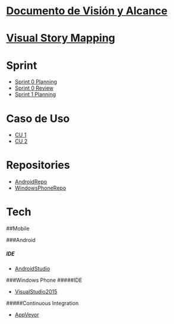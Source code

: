 # [Documento de Visión y Alcance]

# [Visual Story Mapping]

# Sprint

* [Sprint 0 Planning] 
* [Sprint 0 Review] 
* [Sprint 1 Planning] 

# Caso de Uso
* [CU 1] 
* [CU 2] 

# Repositories

* [AndroidRepo] 
* [WindowsPhoneRepo] 

# Tech

##Mobile

###Android
#####  IDE
* [AndroidStudio] 

###Windows Phone
#####IDE
* [VisualStudio2015] 

#####Continuous Integration
* [AppVeyor] 

[Documento de Visión y Alcance]: <https://github.com/MTG-Helper/android/blob/master/doc/DocumentoDeVisionYAlcance.md>
[Visual Story Mapping]: <https://github.com/MTG-Helper/android/blob/master/doc/VisualStoryMapping.md>
[AndroidRepo]: <https://github.com/MTG-Helper/android>
[WindowsPhoneRepo]: <https://github.com/MTG-Helper/windows-phone>
[AndroidStudio]:  <https://developer.android.com/studio/index.html>
[VisualStudio2015]: <https://www.visualstudio.com/products/visual-studio-community-vs>
[Sprint 0 Planning]: <https://github.com/MTG-Helper/android/blob/master/doc/Sprint0Start.md>
[Sprint 0 Review]: <https://github.com/MTG-Helper/android/blob/master/doc/Sprint0End.md>
[Sprint 1 Planning]: <https://github.com/MTG-Helper/android/blob/master/doc/Sprint1Start.md>
[CU 1]: <https://github.com/MTG-Helper/android/blob/master/doc/>
[CU 2]: <https://github.com/MTG-Helper/android/blob/master/doc/>
[AppVeyor]: <http://www.appveyor.com/>
